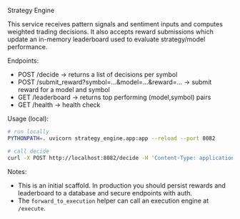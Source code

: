 Strategy Engine

This service receives pattern signals and sentiment inputs and computes weighted
trading decisions. It also accepts reward submissions which update an in-memory
leaderboard used to evaluate strategy/model performance.

Endpoints:
- POST /decide -> returns a list of decisions per symbol
- POST /submit_reward?symbol=...&model=...&reward=... -> submit reward for a model and symbol
- GET /leaderboard -> returns top performing (model,symbol) pairs
- GET /health -> health check

Usage (local):

```bash
# run locally
PYTHONPATH=. uvicorn strategy_engine.app:app --reload --port 8082

# call decide
curl -X POST http://localhost:8082/decide -H 'Content-Type: application/json' -d '{"signals":[{"symbol":"AAPL","score":0.8}]}'
```

Notes:
- This is an initial scaffold. In production you should persist rewards and leaderboard
  to a database and secure endpoints with auth.
- The `forward_to_execution` helper can call an execution engine at `/execute`.
